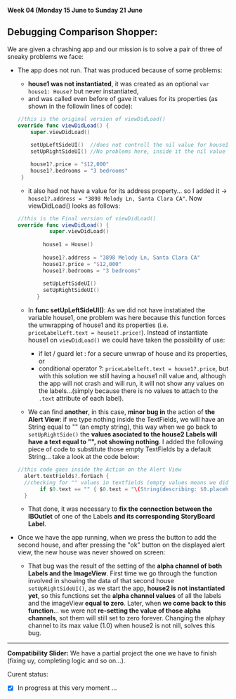 **Week 04 (Monday 15 June to Sunday 21 June**
 
## Debugging Comparison Shopper: 
We are given a chrashing app and our mission is to solve a pair of three of sneaky problems we face:

- The app does not run. That was produced because of some problems:
  - **house1 was not instantiated**, it was created as an optional `var house1: House?` but never instantiated,
  - and was called even before of gave it values for its properties (as shown in the followin lines of code):
  ```Swift
  //this is the original version of viewDidLoad()
  override func viewDidLoad() {
      super.viewDidLoad()
      
      setUpLeftSideUI()  //does not controll the nil value for house1 => that means "lots of problems"
      setUpRightSideUI() //No problems here, inside it the nil value is taken in consideration
  
      house1?.price = "$12,000"
      house1?.bedrooms = "3 bedrooms"
   }
  ```  
  
  - it also had not have a value for its address property... so I added it -> `house1?.address = "3898 Melody Ln, Santa Clara CA"`. Now viewDidLoad() looks as follows:
  ```Swift
  //this is the Final version of viewDidLoad()
  override func viewDidLoad() {
            super.viewDidLoad()
            
          house1 = House()
            
          house1?.address = "3898 Melody Ln, Santa Clara CA"
          house1?.price = "$12,000"
          house1?.bedrooms = "3 bedrooms"
          
          setUpLeftSideUI()
          setUpRightSideUI()
        }
   ```
  - In **func setUpLeftSideUI()**: As we did not have instatiated the variable house1, one problem was here because this function forces the unwrapping of house1 and its properties  (i.e. `priceLabelLeft.text = house1!.price!`). Instead of instantiate house1 on `viewDidLoad()` we could have taken the possibility of use:
    - if let / guard let : for a secure unwrap of house and its properties, or 
    - conditional operator ?: `priceLabelLeft.text = house1?.price`, but with this solution we still having a house1 nill value and, although the app will not crash and will run, it will not show any values on the labels...(simply because there is no values to attach to the `.text` attribute of each label).  
    
    
  - We can find **another**, in this case, **minor bug in** the action of **the Alert View**: if we type nothing inside the TextFields, we will have an String equal to "" (an empty string), this way when we go back to `setUpRightSide()` the **values asociated to the house2 Labels will have a text equal to "", not showing nothing**. I added the following piece of code to substitute those empty TextFields by a default String... take a look at the code below:
  ```Swift
  //this code goes inside the Action on the Alert View
    alert.textFields?.forEach { 
    //checking for "" values in textfields (empty values means we didn´t type anything inside them)
         if $0.text == "" { $0.text = "\(String(describing: $0.placeholder!)) not available" }
    }
  ```
  
  - That done, it was necessary to **fix the connection between the IBOutlet** of one of the Labels **and its corresponding StoryBoard Label**.
 
- Once we have the app running, when we press the button to add the second house, and after pressing the "ok" button on the displayed alert view, the new house was never showed on screen:
  - That bug was the result of the setting of the **alpha channel of both Labels and the ImageView**. First time we go through the function involved in showing the data of that second house `setUpRightSideUI()`, as we start the app, **house2 is not instantiated yet**, so this functions set the **alpha channel values** of all the labels and the imageView **equal to zero**. Later, when **we come back to this function**... we were not **re-setting the value of those alpha channels**, sot them will still set to zero forever. Changing the alphay channel to its max value (1.0) when house2 is not nill, solves this bug.

--- 

**Compatibility Slider:** 
We have a partial project the one we have to finish (fixing uy, completing logic and so on...).  

Curent status:
  - [x] In progress at this very moment ...
